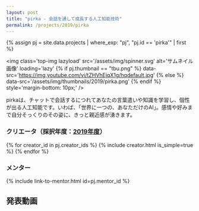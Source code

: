 ```yaml
---
layout: post
title: "pirka - 会話を通して成長する人工知能技術"
permalink: /projects/2019/pirka
---
```


{% assign pj = site.data.projects | where_exp: "pj", "pj.id == 'pirka'" | first %}

<img class='top-img lazyload' src='/assets/img/spinner.svg' alt='サムネイル画像' loading='lazy'
{% if pj.thumbnail == "tbu.png" %} data-src='https://img.youtube.com/vi/tZHVhEjqX1g/hqdefault.jpg'
{% else %}                         data-src='/assets/img/thumbnails/2019/pirka.png'
{% endif %}                        style='margin-bottom: 10px;' />

pirkaは、チャットで会話するにつれてあなたの言葉遣いや知識を学習し、個性が出る人工知能です。いわば、「世界に一つの、あなただけのAI」。感情や好みまで自分そっくりのその姿に、きっと親近感が湧きます。

### クリエータ（採択年度：<a href='/projects/2019'>2019年度</a>）
<p>
{% for creator_id in pj.creator_ids %}
  {% include creator.html is_simple=true %}
{% endfor %}
</p>

### メンター
<p>{% include link-to-mentor.html id=pj.mentor_id %}</p>

## 発表動画
<div class="youtube">
  <iframe width="560" height="315" class="lazyload" data-src="https://www.youtube.com/embed/tZHVhEjqX1g?rel=0" frameborder="0" allowfullscreen=""></iframe>
</div>

